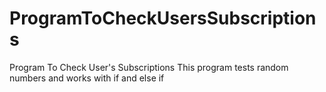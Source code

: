 # ProgramToCheckUsersSubscriptions
Program To Check User's Subscriptions
This program tests random numbers and works with if and else if
